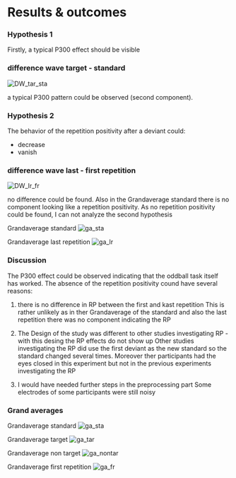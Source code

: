 # Results & outcomes



### Hypothesis 1

Firstly, a typical P300 effect should be visible

### difference wave target - standard

![DW_tar_sta](https://user-images.githubusercontent.com/73951037/128668964-b5f101a5-c636-4b31-93ad-09edf639c259.png)

a typical P300 pattern could be observed (second component).


### Hypothesis 2

The behavior of the repetition positivity after a deviant could:
* decrease
* vanish

### difference wave last - first repetition

![DW_lr_fr](https://user-images.githubusercontent.com/73951037/128669119-4a490364-f192-4f57-ac34-3ccb1c20f553.png)

no difference could be found. Also in the Grandaverage standard there is no component looking like a repetition positivity.
As no repetition positivity could be found, I can not analyze the second hypothesis

Grandaverage standard
![ga_sta](https://user-images.githubusercontent.com/73951037/128669193-fc925f32-e5ef-48dc-8090-e1a02f6c6f46.png)

Grandaverage last repetition
![ga_lr](https://user-images.githubusercontent.com/73951037/128816779-a83d48f1-a7e8-4d6c-a3a7-0443ac7fcdf4.png)




### Discussion

The P300 effect could be observed indicating that the oddball task itself has worked. 
The absence of the repetition positivity cound have several reasons:

1. there is no difference in RP between the first and kast repetition 
This is rather unlikely as in ther Grandaverage of the standard and also the last repetition there was no component indicating the RP

2. The Design of the study was different to other studies investigating RP - with this desing the RP effects do not show up
Other studies investigating the RP did use the first deviant as the new standard so the standard changed several times. Moreover ther participants had the eyes closed in this experiment but not in the previous experiments investigating the RP

3. I would have needed further steps in the preprocessing part 
Some electrodes of some participants were still noisy

### Grand averages


Grandaverage standard
![ga_sta](https://user-images.githubusercontent.com/73951037/128669193-fc925f32-e5ef-48dc-8090-e1a02f6c6f46.png)


Grandaverage target
![ga_tar](https://user-images.githubusercontent.com/73951037/128669213-f82a0f9a-028e-4375-a9f2-c32eaced9aad.png)


Grandaverage non target
![ga_nontar](https://user-images.githubusercontent.com/73951037/128669244-c8e831f4-282a-4cc1-8097-9f8e8aa3af1f.png)

Grandaverage first repetition
![ga_fr](https://user-images.githubusercontent.com/73951037/128816817-2cd2ecea-9265-4a7f-bbf4-30743126e9cf.png)


